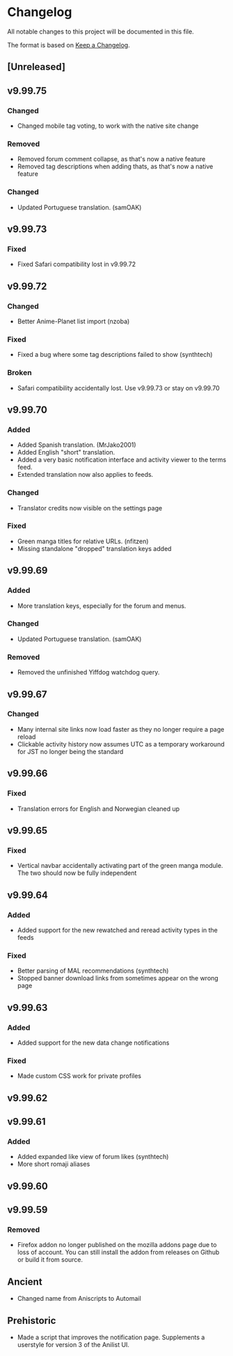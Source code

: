 # Changelog

All notable changes to this project will be documented in this file.

The format is based on [Keep a Changelog](https://keepachangelog.com/en/1.0.0/).

## [Unreleased]

## v9.99.75

### Changed

- Changed mobile tag voting, to work with the native site change

### Removed

- Removed forum comment collapse, as that's now a native feature
- Removed tag descriptions when adding thats, as that's now a native feature

### Changed

- Updated Portuguese translation. (samOAK)

## v9.99.73

### Fixed

- Fixed Safari compatibility lost in v9.99.72

## v9.99.72

### Changed

- Better Anime-Planet list import (nzoba)

### Fixed

- Fixed a bug where some tag descriptions failed to show (synthtech)

### Broken

- Safari compatibility accidentally lost. Use v9.99.73 or stay on v9.99.70

## v9.99.70

### Added

- Added Spanish translation. (MrJako2001)
- Added English "short" translation.
- Added a very basic notification interface and activity viewer to the terms feed.
- Extended translation now also applies to feeds.

### Changed

- Translator credits now visible on the settings page

### Fixed

- Green manga titles for relative URLs. (nfitzen)
- Missing standalone "dropped" translation keys added

## v9.99.69

### Added

- More translation keys, especially for the forum and menus.

### Changed

- Updated Portuguese translation. (samOAK)

### Removed

- Removed the unfinished Yiffdog watchdog query.

## v9.99.67

### Changed

- Many internal site links now load faster as they no longer require a page reload
- Clickable activity history now assumes UTC as a temporary workaround for JST no longer being the standard

## v9.99.66

### Fixed

- Translation errors for English and Norwegian cleaned up

## v9.99.65

### Fixed

- Vertical navbar accidentally activating part of the green manga module. The two should now be fully independent

## v9.99.64

### Added

- Added support for the new rewatched and reread activity types in the feeds

### Fixed

- Better parsing of MAL recommendations (synthtech)
- Stopped banner download links from sometimes appear on the wrong page

## v9.99.63 

### Added

- Added support for the new data change notifications

### Fixed

- Made custom CSS work for private profiles

## v9.99.62

## v9.99.61

### Added

- Added expanded like view of forum likes (synthtech)
- More short romaji aliases

## v9.99.60

## v9.99.59

### Removed

- Firefox addon no longer published on the mozilla addons page due to loss of account. You can still install the addon from releases on Github or build it from source.


## Ancient

- Changed name from Aniscripts to Automail

## Prehistoric

- Made a script that improves the notification page. Supplements a userstyle for version 3 of the Anilist UI.
